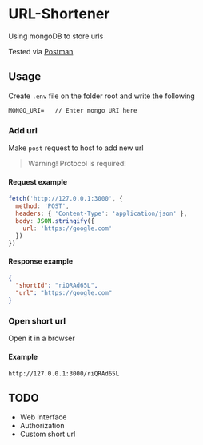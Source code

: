 # URL-Shortener

Using mongoDB to store urls

Tested via [Postman](https://postman.com)

## Usage

Create `.env` file on the folder root and write the following

```dotenv
MONGO_URI=   // Enter mongo URI here
```

### Add url

Make `post` request to host to add new url

> Warning! Protocol is required!

#### Request example

```javascript
fetch('http://127.0.0.1:3000', {
  method: 'POST',
  headers: { 'Content-Type': 'application/json' },
  body: JSON.stringify({
    url: 'https://google.com'
  })
})
```

#### Response example

```json
{
  "shortId": "riQRAd65L",
  "url": "https://google.com"
}
```

### Open short url

Open it in a browser

#### Example

`http://127.0.0.1:3000/riQRAd65L`

## TODO

- Web Interface
- Authorization
- Custom short url